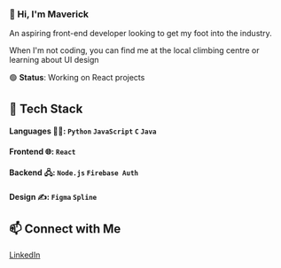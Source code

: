 
### 👋 Hi, I'm Maverick

An aspiring front-end developer looking to get my foot into the industry. 

When I'm not coding, you can find me at the local climbing centre or learning about UI design

🟢 **Status**: Working on React projects

## 🚀 Tech Stack
#### Languages 👨‍💻: `Python` `JavaScript` `C` `Java`
#### Frontend 🌐: `React` 
#### Backend 🖧: `Node.js` `Firebase Auth`
#### Design ✍️: `Figma` `Spline`

## 📫 Connect with Me
[LinkedIn](https://www.linkedin.com/in/maverick-low-686a5b234/)

